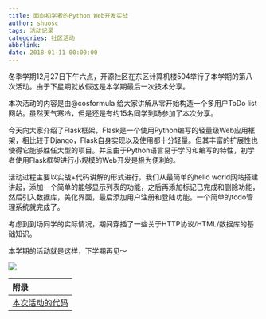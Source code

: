 ```yaml
---
title: 面向初学者的Python Web开发实战
author: shuosc
tags: 活动记录
categories: 社区活动
abbrlink: 
date: 2018-01-11 00:00:00
---
```

冬季学期12月27日下午六点，开源社区在东区计算机楼504举行了本学期的第八次活动。由于下星期就放假这是本学期最后一次技术分享。


本次活动的内容是由@cosformula 给大家讲解从零开始构造一个多用户ToDo list网站。虽然天气寒冷，但是还是有约15名同学到场参加了本次分享。


今天向大家介绍了Flask框架，Flask是一个使用Python编写的轻量级Web应用框架，相比较于Django，Flask自身实现以及使用都十分轻量。但其丰富的扩展性也使得它能够胜任大型的项目。并且由于Python语言易于学习和编写的特性，初学者使用Flask框架进行小规模的Web开发是极为便利的。


活动过程主要以实战+代码讲解的形式进行，我们从最简单的hello world网站搭建讲起，添加一个简单的能够显示列表的功能，之后再添加标记已完成和删除功能，然后引入数据库，美化界面，最后添加用户注册和登陆功能。一个简单的todo管理系统就完成了。


考虑到到场同学的实际情况，期间穿插了一些关于HTTP协议/HTML/数据库的基础知识。


本学期的活动就是这样，下学期再见～

![](https://mmbiz.qpic.cn/mmbiz_jpg/ErNIAficWks3SfZia8wepS6uNgHSssx4gMpu6VIcI4JC1hRRcZiaRnCTdVG6xkJ5qPO4T4Yhdpy6CqjUibclKFvHQA/640?wx_fmt=jpeg&tp=webp&wxfrom=5&wx_lazy=1&wx_co=1)

| 附录 |
| :------- |
|[本次活动的代码](https://github.com/shuopensourcecommunity/meta-OSC/raw/master/activities/2017/winter/week-7/17-2-7-tutorial.zip)|
